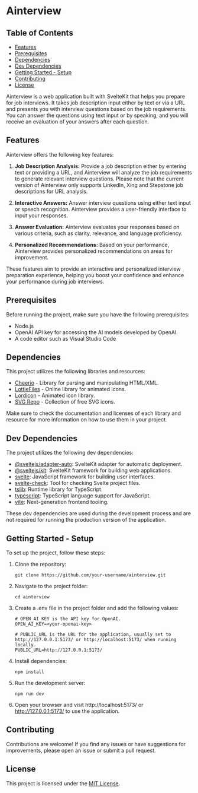 # Ainterview

## Table of Contents

- [Features](#features)
- [Prerequisites](#prerequisites)
- [Dependencies](#dependencies)
- [Dev Dependencies](#dev-Dependencies)
- [Getting Started - Setup](#getting-started---setup)
- [Contributing](#contributing)
- [License](#license)

Ainterview is a web application built with SvelteKit that helps you prepare for job interviews. It takes job description input either by text or via a URL and presents you with interview questions based on the job requirements. You can answer the questions using text input or by speaking, and you will receive an evaluation of your answers after each question.

## Features

Ainterview offers the following key features:

1. **Job Description Analysis:** Provide a job description either by entering text or providing a URL, and Ainterview will analyze the job requirements to generate relevant interview questions. Please note that the current version of Ainterview only supports LinkedIn, Xing and Stepstone job descriptions for URL analysis.

2. **Interactive Answers:** Answer interview questions using either text input or speech recognition. Ainterview provides a user-friendly interface to input your responses.

3. **Answer Evaluation:** Ainterview evaluates your responses based on various criteria, such as clarity, relevance, and language proficiency.

4. **Personalized Recommendations:** Based on your performance, Ainterview provides personalized recommendations on areas for improvement.

These features aim to provide an interactive and personalized interview preparation experience, helping you boost your confidence and enhance your performance during job interviews.

## Prerequisites

Before running the project, make sure you have the following prerequisites:

- Node.js
- OpenAI API key for accessing the AI models developed by OpenAI.
- A code editor such as Visual Studio Code

## Dependencies

This project utilizes the following libraries and resources:

- [Cheerio](https://github.com/cheeriojs/cheerio) - Library for parsing and manipulating HTML/XML.
- [LottieFiles](https://lottiefiles.com/) - Online library for animated icons.
- [Lordicon](https://lordicon.com/) - Animated icon library.
- [SVG Repo](https://www.svgrepo.com/) - Collection of free SVG icons.

Make sure to check the documentation and licenses of each library and resource for more information on how to use them in your project.

## Dev Dependencies

The project utilizes the following dev dependencies:

- [@sveltejs/adapter-auto](https://www.npmjs.com/package/@sveltejs/adapter-auto): SvelteKit adapter for automatic deployment.
- [@sveltejs/kit](https://www.npmjs.com/package/@sveltejs/kit): SvelteKit framework for building web applications.
- [svelte](https://www.npmjs.com/package/svelte): JavaScript framework for building user interfaces.
- [svelte-check](https://www.npmjs.com/package/svelte-check): Tool for checking Svelte project files.
- [tslib](https://www.npmjs.com/package/tslib): Runtime library for TypeScript.
- [typescript](https://www.npmjs.com/package/typescript): TypeScript language support for JavaScript.
- [vite](https://www.npmjs.com/package/vite): Next-generation frontend tooling.

These dev dependencies are used during the development process and are not required for running the production version of the application.

## Getting Started - Setup

To set up the project, follow these steps:

1. Clone the repository:

   ```
   git clone https://github.com/your-username/ainterview.git
   ```

2. Navigate to the project folder:

   ```
   cd ainterview
   ```

3. Create a .env file in the project folder and add the following values:

   ```
   # OPEN_AI_KEY is the API key for OpenAI.
   OPEN_AI_KEY=<your-openai-key>

   # PUBLIC_URL is the URL for the application, usually set to http://127.0.0.1:5173/ or http://localhost:5173/ when running locally.
   PUBLIC_URL=http://127.0.0.1:5173/
   ```

4. Install dependencies:

   ```
   npm install
   ```

5. Run the development server:

   ```
   npm run dev
   ```

6. Open your browser and visit http://localhost:5173/ or http://127.0.0.1:5173/ to use the application.

## Contributing

Contributions are welcome! If you find any issues or have suggestions for improvements, please open an issue or submit a pull request.

## License

This project is licensed under the [MIT License](https://opensource.org/licenses/MIT).
